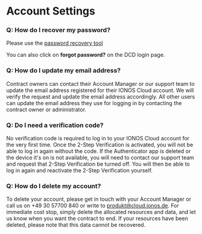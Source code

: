 # Account Settings

### Q: How do I recover my password?

Please use the [password recovery tool](https://dcd.ionos.com/password-recovery/)

You can also click on **forgot password?** on the DCD login page.

### Q: How do I update my email address?

Contract owners can contact their Account Manager or our support team to update the email address registered for their IONOS Cloud account. We will verify the request and update the email address accordingly. All other users can update the email address they use for logging in by contacting the contract owner or administrator.

### Q: Do I need a verification code?

No verification code is required to log in to your IONOS Cloud account for the very first time. Once the 2-Step Verification is activated, you will not be able to log in again without the code. If the Authenticator app is deleted or the device it's on is not available, you will need to contact our support team and request that 2-Step Verification be turned off. You will then be able to log in again and reactivate the 2-Step Verification yourself.

### Q: How do I delete my account?

To delete your account, please get in touch with your Account Manager or call us on +49 30 57700 840 or write to produkt@cloud.ionos.de. For immediate cost stop, simply delete the allocated resources and data, and let us know when you want the contract to end. If your resources have been deleted, please note that this data cannot be recovered.
